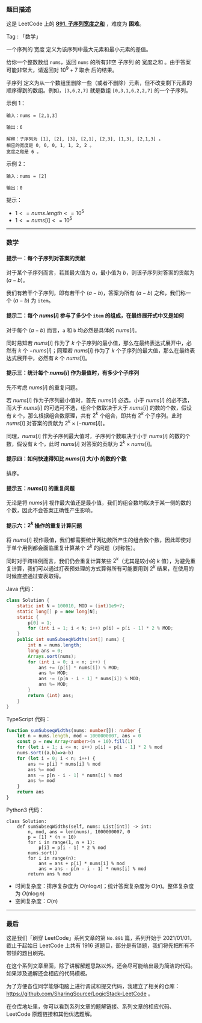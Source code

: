 ### 题目描述

这是 LeetCode 上的 **[891. 子序列宽度之和](https://leetcode.cn/problems/sum-of-subsequence-widths/solution/by-ac_oier-6tyk/)** ，难度为 **困难**。

Tag : 「数学」



一个序列的 宽度 定义为该序列中最大元素和最小元素的差值。

给你一个整数数组 `nums`，返回 `nums` 的所有非空 子序列 的 宽度之和 。由于答案可能非常大，请返回对 $10^9 + 7$ 取余 后的结果。

子序列 定义为从一个数组里删除一些（或者不删除）元素，但不改变剩下元素的顺序得到的数组。例如，`[3,6,2,7]` 就是数组 `[0,3,1,6,2,2,7]` 的一个子序列。

示例 1：
```
输入：nums = [2,1,3]

输出：6

解释：子序列为 [1], [2], [3], [2,1], [2,3], [1,3], [2,1,3] 。
相应的宽度是 0, 0, 0, 1, 1, 2, 2 。
宽度之和是 6 。
```
示例 2：
```
输入：nums = [2]

输出：0
```

提示：
* $1 <= nums.length <= 10^5$
* $1 <= nums[i] <= 10^5$

---

### 数学

#### 提示一：每个子序列对答案的贡献

对于某个子序列而言，若其最大值为 $a$，最小值为 $b$，则该子序列对答案的贡献为 $(a - b)$。

我们有若干个子序列，即有若干个 $(a - b)$，答案为所有 $(a - b)$ 之和，我们称一个 $(a - b)$ 为 `item`。

#### 提示二：每个 $nums[i]$ 参与了多少个 `item` 的组成，在最终展开式中又是如何

对于每个 $(a - b)$ 而言，`a` 和 `b` 均必然是具体的 $nums[i]$。

同时易知若 $nums[i]$ 作为了 $k$ 个子序列的最小值，那么在最终表达式展开中，必然有 $k$ 个 $-nums[i]$；同理若 $nums[i]$ 作为了 $k$ 个子序列的最大值，那么在最终表达式展开中，必然有 $k$ 个 $nums[i]$。

#### 提示三：统计每个 $nums[i]$ 作为最值时，有多少个子序列

先不考虑 $nums[i]$ 的重复问题。

若 $nums[i]$ 作为子序列最小值时，首先 $nums[i]$ 必选，小于 $nums[i]$ 的必不选，而大于 $nums[i]$ 的可选可不选，组合个数取决于大于 $nums[i]$ 的数的个数，假设有 $k$ 个，那么根据组合数原理，共有 $2^k$ 个组合，即共有 $2^k$ 个子序列。此时 $nums[i]$ 对答案的贡献为 $2^k \times (-nums[i])$。

同理，$nums[i]$ 作为子序列最大值时，子序列个数取决于小于 $nums[i]$ 的数的个数，假设有 $k$ 个，此时 $nums[i]$ 对答案的贡献为 $2^k \times nums[i]$。

#### 提示四：如何快速得知比 $nums[i]$ 大/小 的数的个数

排序。

#### 提示五：$nums[i]$ 的重复问题

无论是将 $nums[i]$ 视作最大值还是最小值，我们的组合数均取决于某一侧的数的个数，因此不会答案正确性产生影响。

#### 提示六：$2^k$ 操作的重复计算问题

将 $nums[i]$ 视作最值，我们都需要统计两边数所产生的组合数个数，因此即使对于单个用例都会面临重复计算某个 $2^k$ 的问题（对称性）。

同时对于跨样例而言，我们仍会重复计算某些 $2^k$（尤其是较小的 $k$ 值），为避免重复计算，我们可以通过打表预处理的方式算得所有可能要用到 $2^k$ 结果，在使用的时候直接通过查表取得。

Java 代码：
```Java
class Solution {
    static int N = 100010, MOD = (int)1e9+7;
    static long[] p = new long[N];
    static {
        p[0] = 1; 
        for (int i = 1; i < N; i++) p[i] = p[i - 1] * 2 % MOD;
    }
    public int sumSubseqWidths(int[] nums) {
        int n = nums.length;
        long ans = 0;
        Arrays.sort(nums);
        for (int i = 0; i < n; i++) {
            ans += (p[i] * nums[i]) % MOD;
            ans %= MOD;
            ans -= (p[n - i - 1] * nums[i]) % MOD;
            ans %= MOD;
        }
        return (int) ans;
    }
}
```
TypeScript 代码：
```TypeScript
function sumSubseqWidths(nums: number[]): number {
    let n = nums.length, mod = 1000000007, ans = 0
    const p = new Array<number>(n + 10).fill(1)
    for (let i = 1; i <= n; i++) p[i] = p[i - 1] * 2 % mod
    nums.sort((a,b)=>a-b)
    for (let i = 0; i < n; i++) {
        ans += p[i] * nums[i] % mod
        ans %= mod
        ans -= p[n - i - 1] * nums[i] % mod
        ans %= mod
    }
    return ans
}
```
Python3 代码：
```Python3
class Solution:
    def sumSubseqWidths(self, nums: List[int]) -> int:
        n, mod, ans = len(nums), 1000000007, 0
        p = [1] * (n + 10)
        for i in range(1, n + 1):
            p[i] = p[i - 1] * 2 % mod
        nums.sort()
        for i in range(n):
            ans = ans + p[i] * nums[i] % mod
            ans = ans - p[n - i - 1] * nums[i] % mod
        return ans % mod
```
* 时间复杂度：排序复杂度为 $O(n\log{n})$；统计答案复杂度为 $O(n)$。整体复杂度为 $O(n\log{n})$
* 空间复杂度：$O(n)$

---

### 最后

这是我们「刷穿 LeetCode」系列文章的第 `No.891` 篇，系列开始于 2021/01/01，截止于起始日 LeetCode 上共有 1916 道题目，部分是有锁题，我们将先把所有不带锁的题目刷完。

在这个系列文章里面，除了讲解解题思路以外，还会尽可能给出最为简洁的代码。如果涉及通解还会相应的代码模板。

为了方便各位同学能够电脑上进行调试和提交代码，我建立了相关的仓库：https://github.com/SharingSource/LogicStack-LeetCode 。

在仓库地址里，你可以看到系列文章的题解链接、系列文章的相应代码、LeetCode 原题链接和其他优选题解。

